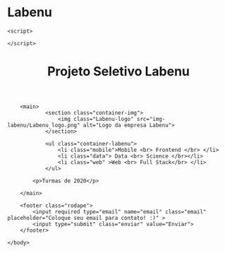 # Labenu

<!DOCTYPE html>
<html lang="pt-br">
<head>
    <meta charset="UTF-8">
    <meta http-equiv="X-UA-Compatible" content="IE=edge">
    <meta name="viewport" content="width=device-width, initial-scale=1.0">
    <link rel="stylesheet" href="reset.css">
    <link rel="stylesheet" href="cssgridlabenu.css">
    <link rel="stylesheet" href="link rel = "preconnect" href = "https://fonts.gstatic.com">
    <link href = "https://fonts.googleapis.com/css2? family = Roboto & display = swap" rel = "stylesheet">
    <link rel="stylesheet" href="jslabenu.js">
    <title>Projeto Labenu</title>
    
    <script>

    </script>

</head>
<body>
    <header class="container-título">
       <h1 class="titulo-labenu"> Projeto Seletivo Labenu </h1>
    </header>

        <main>
                <section class="container-img">
                    <img class="Labenu-logo" src="img-labenu/Labenu_logo.png" alt="Logo da empresa Labenu">
                </section>

                <ul class="container-labenu">
                    <li class="mobile">Mobile <br> Frontend </br> </li>
                    <li class="data"> Data <br> Science </br></li> 
                    <li class="web" >Web <br> Full Stack</br> </li>
                </ul>
                
            <p>Turmas de 2020</p>

        </main> 
        
        <footer class="rodape">
            <input required type="email" name="email" class="email" placeholder="Coloque seu email para contato! :)" >
            <input type="submit" class="enviar" value="Enviar"> 
        </footer>     
    
    </body>
</body>
</html>
